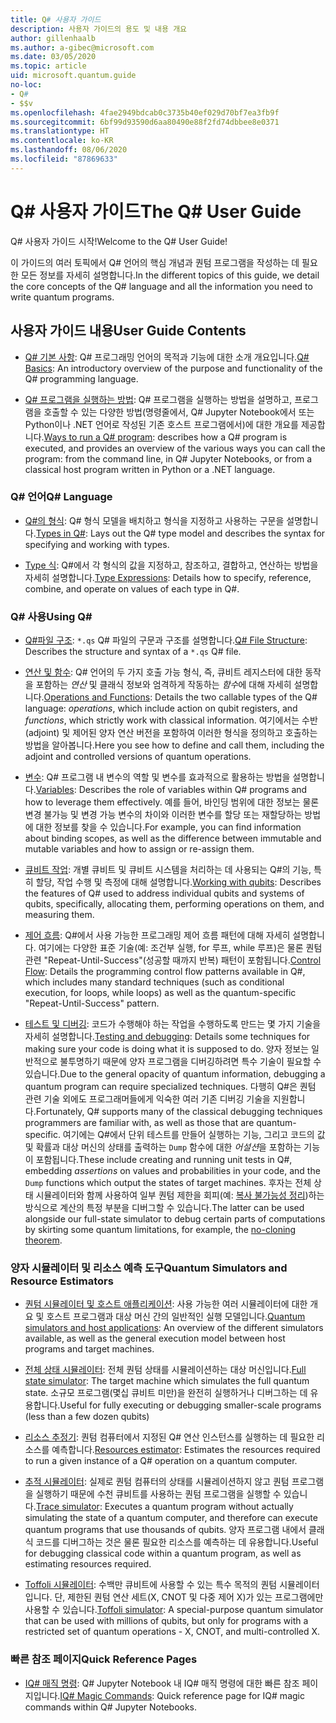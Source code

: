 ```yaml
---
title: Q# 사용자 가이드
description: 사용자 가이드의 용도 및 내용 개요
author: gillenhaalb
ms.author: a-gibec@microsoft.com
ms.date: 03/05/2020
ms.topic: article
uid: microsoft.quantum.guide
no-loc:
- Q#
- $$v
ms.openlocfilehash: 4fae2949bdcab0c3735b40ef029d70bf7ea3fb9f
ms.sourcegitcommit: 6bf99d93590d6aa80490e88f2fd74dbbee8e0371
ms.translationtype: HT
ms.contentlocale: ko-KR
ms.lasthandoff: 08/06/2020
ms.locfileid: "87869633"
---
```

# <a name="the-no-locq-user-guide"></a><span data-ttu-id="1afd8-103">Q# 사용자 가이드</span><span class="sxs-lookup"><span data-stu-id="1afd8-103">The Q# User Guide</span></span>

<span data-ttu-id="1afd8-104">Q# 사용자 가이드 시작!</span><span class="sxs-lookup"><span data-stu-id="1afd8-104">Welcome to the Q# User Guide!</span></span> 

<span data-ttu-id="1afd8-105">이 가이드의 여러 토픽에서 Q# 언어의 핵심 개념과 퀀텀 프로그램을 작성하는 데 필요한 모든 정보를 자세히 설명합니다.</span><span class="sxs-lookup"><span data-stu-id="1afd8-105">In the different topics of this guide, we detail the core concepts of the Q# language and all the information you need to write quantum programs.</span></span>

## <a name="user-guide-contents"></a><span data-ttu-id="1afd8-106">사용자 가이드 내용</span><span class="sxs-lookup"><span data-stu-id="1afd8-106">User Guide Contents</span></span>

- <span data-ttu-id="1afd8-107">[Q# 기본 사항](xref:microsoft.quantum.guide.basics): Q# 프로그래밍 언어의 목적과 기능에 대한 소개 개요입니다.</span><span class="sxs-lookup"><span data-stu-id="1afd8-107">[Q# Basics](xref:microsoft.quantum.guide.basics): An introductory overview of the purpose and functionality of the Q# programming language.</span></span> 

- <span data-ttu-id="1afd8-108">[Q# 프로그램을 실행하는 방법](xref:microsoft.quantum.guide.host-programs): Q# 프로그램을 실행하는 방법을 설명하고, 프로그램을 호출할 수 있는 다양한 방법(명령줄에서, Q# Jupyter Notebook에서 또는 Python이나 .NET 언어로 작성된 기존 호스트 프로그램에서)에 대한 개요를 제공합니다.</span><span class="sxs-lookup"><span data-stu-id="1afd8-108">[Ways to run a Q# program](xref:microsoft.quantum.guide.host-programs): describes how a Q# program is executed, and provides an overview of the various ways you can call the program: from the command line, in Q# Jupyter Notebooks, or from a classical host program written in Python or a .NET language.</span></span>

### <a name="no-locq-language"></a><span data-ttu-id="1afd8-109">Q# 언어</span><span class="sxs-lookup"><span data-stu-id="1afd8-109">Q# Language</span></span>

- <span data-ttu-id="1afd8-110">[Q#의 형식](xref:microsoft.quantum.guide.types): Q# 형식 모델을 배치하고 형식을 지정하고 사용하는 구문을 설명합니다.</span><span class="sxs-lookup"><span data-stu-id="1afd8-110">[Types in Q#](xref:microsoft.quantum.guide.types): Lays out the Q# type model and describes the syntax for specifying and working with types.</span></span>

- <span data-ttu-id="1afd8-111">[Type 식](xref:microsoft.quantum.guide.expressions): Q#에서 각 형식의 값을 지정하고, 참조하고, 결합하고, 연산하는 방법을 자세히 설명합니다.</span><span class="sxs-lookup"><span data-stu-id="1afd8-111">[Type Expressions](xref:microsoft.quantum.guide.expressions): Details how to specify, reference, combine, and operate on values of each type in Q#.</span></span> 

### <a name="using-no-locq"></a><span data-ttu-id="1afd8-112">Q# 사용</span><span class="sxs-lookup"><span data-stu-id="1afd8-112">Using Q#</span></span>

- <span data-ttu-id="1afd8-113">[Q#파일 구조](xref:microsoft.quantum.guide.filestructure): `*.qs` Q# 파일의 구문과 구조를 설명합니다.</span><span class="sxs-lookup"><span data-stu-id="1afd8-113">[Q# File Structure](xref:microsoft.quantum.guide.filestructure): Describes the structure and syntax of a `*.qs` Q# file.</span></span>

- <span data-ttu-id="1afd8-114">[연산 및 함수](xref:microsoft.quantum.guide.operationsfunctions): Q# 언어의 두 가지 호출 가능 형식, 즉, 큐비트 레지스터에 대한 동작을 포함하는 *연산* 및 클래식 정보와 엄격하게 작동하는 *함수*에 대해 자세히 설명합니다.</span><span class="sxs-lookup"><span data-stu-id="1afd8-114">[Operations and Functions](xref:microsoft.quantum.guide.operationsfunctions): Details the two callable types of the Q# language: *operations*, which include action on qubit registers, and *functions*, which strictly work with classical information.</span></span> 
    <span data-ttu-id="1afd8-115">여기에서는 수반(adjoint) 및 제어된 양자 연산 버전을 포함하여 이러한 형식을 정의하고 호출하는 방법을 알아봅니다.</span><span class="sxs-lookup"><span data-stu-id="1afd8-115">Here you see how to define and call them, including the adjoint and controlled versions of quantum operations.</span></span>

- <span data-ttu-id="1afd8-116">[변수](xref:microsoft.quantum.guide.variables): Q# 프로그램 내 변수의 역할 및 변수를 효과적으로 활용하는 방법을 설명합니다.</span><span class="sxs-lookup"><span data-stu-id="1afd8-116">[Variables](xref:microsoft.quantum.guide.variables): Describes the role of variables within Q# programs and how to leverage them effectively.</span></span> 
    <span data-ttu-id="1afd8-117">예를 들어, 바인딩 범위에 대한 정보는 물론 변경 불가능 및 변경 가능 변수의 차이와 이러한 변수를 할당 또는 재할당하는 방법에 대한 정보를 찾을 수 있습니다.</span><span class="sxs-lookup"><span data-stu-id="1afd8-117">For example, you can find information about binding scopes, as well as the difference between immutable and mutable variables and how to assign or re-assign them.</span></span>

- <span data-ttu-id="1afd8-118">[큐비트 작업](xref:microsoft.quantum.guide.qubits): 개별 큐비트 및 큐비트 시스템을 처리하는 데 사용되는 Q#의 기능, 특히 할당, 작업 수행 및 측정에 대해 설명합니다.</span><span class="sxs-lookup"><span data-stu-id="1afd8-118">[Working with qubits](xref:microsoft.quantum.guide.qubits): Describes the features of Q# used to address individual qubits and systems of qubits, specifically, allocating them, performing operations on them, and measuring them.</span></span> 

- <span data-ttu-id="1afd8-119">[제어 흐름](xref:microsoft.quantum.guide.controlflow): Q#에서 사용 가능한 프로그래밍 제어 흐름 패턴에 대해 자세히 설명합니다. 여기에는 다양한 표준 기술(예: 조건부 실행, for 루프, while 루프)은 물론 퀀텀 관련 "Repeat-Until-Success"(성공할 때까지 반복) 패턴이 포함됩니다.</span><span class="sxs-lookup"><span data-stu-id="1afd8-119">[Control Flow](xref:microsoft.quantum.guide.controlflow): Details the programming control flow patterns available in Q#, which includes many standard techniques (such as conditional execution, for loops, while loops) as well as the quantum-specific "Repeat-Until-Success" pattern.</span></span>

- <span data-ttu-id="1afd8-120">[테스트 및 디버깅](xref:microsoft.quantum.guide.testingdebugging): 코드가 수행해야 하는 작업을 수행하도록 만드는 몇 가지 기술을 자세히 설명합니다.</span><span class="sxs-lookup"><span data-stu-id="1afd8-120">[Testing and debugging](xref:microsoft.quantum.guide.testingdebugging): Details some techniques for making sure your code is doing what it is supposed to do.</span></span> 
    <span data-ttu-id="1afd8-121">양자 정보는 일반적으로 불투명하기 때문에 양자 프로그램을 디버깅하려면 특수 기술이 필요할 수 있습니다.</span><span class="sxs-lookup"><span data-stu-id="1afd8-121">Due to the general opacity of quantum information, debugging a quantum program can require specialized techniques.</span></span> 
    <span data-ttu-id="1afd8-122">다행히 Q#은 퀀텀 관련 기술 외에도 프로그래머들에게 익숙한 여러 기존 디버깅 기술을 지원합니다.</span><span class="sxs-lookup"><span data-stu-id="1afd8-122">Fortunately, Q# supports many of the classical debugging techniques programmers are familiar with, as well as those that are quantum-specific.</span></span> <span data-ttu-id="1afd8-123">여기에는 Q#에서 단위 테스트를 만들어 실행하는 기능, 그리고 코드의 값 및 확률과 대상 머신의 상태를 출력하는 `Dump` 함수에 대한 *어설션*을 포함하는 기능이 포함됩니다.</span><span class="sxs-lookup"><span data-stu-id="1afd8-123">These include creating and running unit tests in Q#, embedding *assertions* on values and probabilities in your code, and the `Dump` functions which output the states of target machines.</span></span> 
    <span data-ttu-id="1afd8-124">후자는 전체 상태 시뮬레이터와 함께 사용하여 일부 퀀텀 제한을 회피(예: [복사 불가능성 정리](xref:microsoft.quantum.concepts.pauli))하는 방식으로 계산의 특정 부분을 디버그할 수 있습니다.</span><span class="sxs-lookup"><span data-stu-id="1afd8-124">The latter can be used alongside our full-state simulator to debug certain parts of computations by skirting some quantum limitations, for example, the [no-cloning theorem](xref:microsoft.quantum.concepts.pauli).</span></span>

### <a name="quantum-simulators-and-resource-estimators"></a><span data-ttu-id="1afd8-125">양자 시뮬레이터 및 리소스 예측 도구</span><span class="sxs-lookup"><span data-stu-id="1afd8-125">Quantum Simulators and Resource Estimators</span></span>

- <span data-ttu-id="1afd8-126">[퀀텀 시뮬레이터 및 호스트 애플리케이션](xref:microsoft.quantum.machines): 사용 가능한 여러 시뮬레이터에 대한 개요 및 호스트 프로그램과 대상 머신 간의 일반적인 실행 모델입니다.</span><span class="sxs-lookup"><span data-stu-id="1afd8-126">[Quantum simulators and host applications](xref:microsoft.quantum.machines): An overview of the different simulators available, as well as the general execution model between host programs and target machines.</span></span>

- <span data-ttu-id="1afd8-127">[전체 상태 시뮬레이터](xref:microsoft.quantum.machines.full-state-simulator): 전체 퀀텀 상태를 시뮬레이션하는 대상 머신입니다.</span><span class="sxs-lookup"><span data-stu-id="1afd8-127">[Full state simulator](xref:microsoft.quantum.machines.full-state-simulator): The target machine which simulates the full quantum state.</span></span> <span data-ttu-id="1afd8-128">소규모 프로그램(몇십 큐비트 미만)을 완전히 실행하거나 디버그하는 데 유용합니다.</span><span class="sxs-lookup"><span data-stu-id="1afd8-128">Useful for fully executing or debugging smaller-scale programs (less than a few dozen qubits)</span></span>

- <span data-ttu-id="1afd8-129">[리소스 추정기](xref:microsoft.quantum.machines.resources-estimator): 퀀텀 컴퓨터에서 지정된 Q# 연산 인스턴스를 실행하는 데 필요한 리소스를 예측합니다.</span><span class="sxs-lookup"><span data-stu-id="1afd8-129">[Resources estimator](xref:microsoft.quantum.machines.resources-estimator): Estimates the resources required to run a given instance of a Q# operation on a quantum computer.</span></span>

- <span data-ttu-id="1afd8-130">[추적 시뮬레이터](xref:microsoft.quantum.machines.qc-trace-simulator.intro): 실제로 퀀텀 컴퓨터의 상태를 시뮬레이션하지 않고 퀀텀 프로그램을 실행하기 때문에 수천 큐비트를 사용하는 퀀텀 프로그램을 실행할 수 있습니다.</span><span class="sxs-lookup"><span data-stu-id="1afd8-130">[Trace simulator](xref:microsoft.quantum.machines.qc-trace-simulator.intro): Executes a quantum program without actually simulating the state of a quantum computer, and therefore can execute quantum programs that use thousands of qubits.</span></span> <span data-ttu-id="1afd8-131">양자 프로그램 내에서 클래식 코드를 디버그하는 것은 물론 필요한 리소스를 예측하는 데 유용합니다.</span><span class="sxs-lookup"><span data-stu-id="1afd8-131">Useful for debugging classical code within a quantum program, as well as estimating resources required.</span></span>

- <span data-ttu-id="1afd8-132">[Toffoli 시뮬레이터](xref:microsoft.quantum.machines.toffoli-simulator): 수백만 큐비트에 사용할 수 있는 특수 목적의 퀀텀 시뮬레이터입니다. 단, 제한된 퀀텀 연산 세트(X, CNOT 및 다중 제어 X)가 있는 프로그램에만 사용할 수 있습니다.</span><span class="sxs-lookup"><span data-stu-id="1afd8-132">[Toffoli simulator](xref:microsoft.quantum.machines.toffoli-simulator): A special-purpose quantum simulator that can be used with millions of qubits, but only for programs with a restricted set of quantum operations - X, CNOT, and multi-controlled X.</span></span>

### <a name="quick-reference-pages"></a><span data-ttu-id="1afd8-133">빠른 참조 페이지</span><span class="sxs-lookup"><span data-stu-id="1afd8-133">Quick Reference Pages</span></span>

- <span data-ttu-id="1afd8-134">[IQ# 매직 명령](xref:microsoft.quantum.guide.quickref.iqsharp): Q# Jupyter Notebook 내 IQ# 매직 명령에 대한 빠른 참조 페이지입니다.</span><span class="sxs-lookup"><span data-stu-id="1afd8-134">[IQ# Magic Commands](xref:microsoft.quantum.guide.quickref.iqsharp): Quick reference page for IQ# magic commands within Q# Jupyter Notebooks.</span></span>

